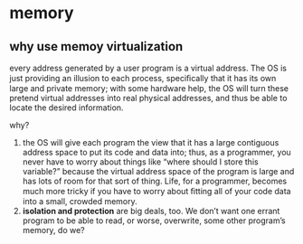 # memory

## why use memoy virtualization

every address generated by a user program is a virtual address. The OS is just providing an illusion to each process, speciﬁcally that it has its own large and private memory; with
some hardware help, the OS will turn these pretend virtual addresses into real physical addresses, and thus be able to locate the desired information.

why?

1. the OS will give each program the view that it has a large contiguous address space to put its code and data into; thus, as a programmer, you never have to worry about things like “where should I store this variable?” because the virtual address space of the program is large and has lots of room for that sort of thing. Life, for a programmer, becomes much more tricky if you have to worry about ﬁtting all of your code data into a small, crowded memory.
2. **isolation and protection** are big deals, too. We don’t want one errant program to be able to read, or worse, overwrite, some other program’s memory, do we?

